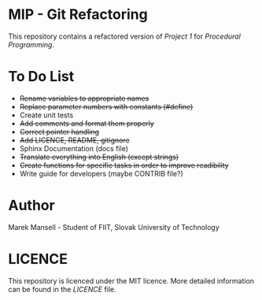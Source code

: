 # MIP - Git Refactoring
This repository contains a refactored version of *Project 1* for *Procedural Programming*.

# To Do List
*  ~~Rename variables to appropriate names~~
*  ~~Replace parameter numbers with constants (#define)~~
*  Create unit tests
*  ~~Add comments and format them properly~~
*  ~~Correct pointer handling~~
*  ~~Add LICENCE, README, gitignore~~
*  Sphinx Documentation (docs file)
*  ~~Translate everything into English (except strings)~~
*  ~~Create functions for specific tasks in order to improve readibility~~
*  Write guide for developers (maybe CONTRIB file?)  

# Author
Marek Mansell - Student of FIIT, Slovak University of Technology

# LICENCE
This repository is licenced under the MIT licence. More detailed information can be found in the *LICENCE* file.
